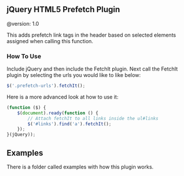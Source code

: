 ## jQuery HTML5 Prefetch Plugin

@version: 1.0

This adds prefetch link tags in the header based on selected elements assigned when calling this function.

### How To Use

Include jQuery and then include the FetchIt plugin. Next call the FetchIt plugin by selecting the urls you would like to like below:

```javascript
$('.prefetch-urls').fetchIt();
```

Here is a more advanced look at how to use it:

```javascript
(function ($) {
    $(document).ready(function () {
        // Attach fetchIt to all links inside the ul#links
        $('#links').find('a').fetchIt();
    });
}(jQuery));
```

## Examples

There is a folder called examples with how this plugin works.
